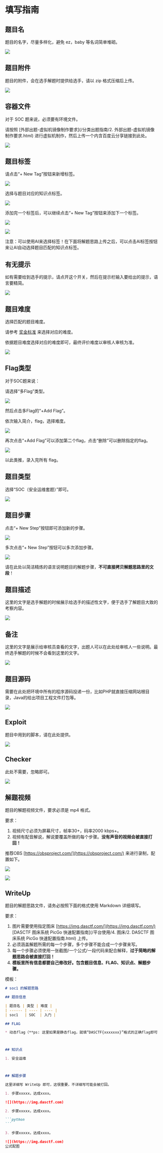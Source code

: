 # 填写指南
题目名
---

题目的名字，尽量多样化，避免 ez，baby 等名词简单堆砌。

![](10_填写指南_image.png)

题目附件
----

题目的附件，会在选手解题时提供给选手，请以 zip 格式压缩后上传。

![](3_填写指南_image.png)

容器文件
----

对于 SOC 题来说，必须要有环境文件。

请按照 [外部出题-虚拟机镜像制作要求](/分类出题指南/2. 外部出题-虚拟机镜像制作要求.html) 进行虚拟机制作，然后上传一个内含百度云分享链接到此处。

![](17_填写指南_image.png)

题目标签
----

请点击“+ New Tag”按钮来新增标签。

![](13_填写指南_image.png)

选择与题目对应的知识点标签。

![](8_填写指南_image.png)

添加完一个标签后，可以继续点击“+ New Tag”按钮来添加下一个标签。

![](14_填写指南_image.png)

![](2_填写指南_image.png)

注意：可以使用AI来选择标签！在下面将解题思路上传之后，可以点击AI标签按钮来让AI自动选择题目匹配的知识点标签。

有无提示
----

如有需要给到选手的提示，请点开这个开关，然后在提示栏输入要给出的提示，语言要精简。

![](16_填写指南_image.png)

题目难度
----

选择匹配的题目难度。

请参考  [奖金标准](../%E5%A5%96%E9%87%91%E6%A0%87%E5%87%86.md) 来选择对应的难度。

依据题目难度选择对应的难度即可，最终评价难度以审核人审核为准。

![](12_填写指南_image.png)

Flag类型
------

对于SOC题来说：

请选择“多Flag”类型。

![](21_填写指南_image.png)

然后点击多Flag的“+Add Flag”。

依次输入简介，flag，选择难度。

![](19_填写指南_image.png)

再次点击“+Add Flag”可以添加第二个flag，点击“删除”可以删除指定的flag。

![](20_填写指南_image.png)

以此类推，录入完所有 flag。

题目类型
----

选择“SOC（安全运维套题）”即可。

![](18_填写指南_image.png)

题目步骤
----

点击“+ New Step”按钮即可添加新的步骤。

![](6_填写指南_image.png)

多次点击“+ New Step”按钮可以多次添加步骤。

![](1_填写指南_image.png)

请在此处以简洁精炼的语言说明题目的解题步骤，**不可直接拷贝解题思路里的文段**！

题目描述
----

这里的文字是选手解题的时候展示给选手的描述性文字，便于选手了解题目大致的考察内容。

![](11_填写指南_image.png)

备注
--

这里的文字是展示给审核员查看的文字，出题人可以在此处给审核人一些说明。最终选手解题的时候不会看到这里的文字。

![](5_填写指南_image.png)

题目源码
----

需要在此处把环境中所有的程序源码投递一份，比如PHP就直接压缩网站根目录，Java的给出项目工程文件打包等。

![](填写指南_image.png)

Exploit
-------

题目中用到的脚本，请在此处提供。

![](9_填写指南_image.png)

Checker
-------

此处不需要，忽略即可。

![](15_填写指南_image.png)

解题视频
----

题目的解题视频文件，要求必须是 mp4 格式。

要求：

1.  视频尺寸必须为屏幕尺寸，帧率30+，码率2000 kbps+。
2.  视频有配音解说，解说要覆盖所做的每个步骤。**没有声音的视频会被直接打回！**

推荐OBS [https://obsproject.com/](https://obsproject.com/) 来进行录制，配置如下。

![](4_填写指南_image.png)

![](7_填写指南_image.png)

WriteUp
-------

题目的解题思路文件，请务必按照下面的格式使用 Markdown 详细填写。

要求：

1.  图片需要使用指定图床  [https://img.dasctf.com/](https://img.dasctf.com/) [DASCTF 图床系统 PicGo 快速配置指南](/平台使用/4. 图床/2. DASCTF 图床系统 PicGo 快速配置指南.html) 上传。
2.  必须涵盖解题所需的每一个步骤，多个步骤不能合成一个步骤来写。
3.  每一个步骤必须使用一张截图/一个公式/一段代码来配合解释，**过于简略的解题思路会被直接打回！**
4.  **模板里所有信息都要自己修改好。包含题目信息、FLAG、知识点、解题步骤。**

模板：

````markdown
# soc1 的解题思路

## 题目信息

| 题目名 | 类型 | 难度 |
| ------ | ---- | ---- |
| soc1   | SOC  | 入门 |

## FLAG

* 动态flag（**ps: 这里如果是静态flag，就填“DASCTF{xxxxxxx}”格式的正确flag即可**）



## 知识点

1. 安全运维



## 解题步骤

这里详细写 WriteUp 即可，这很重要，不详细写可能会被打回。

1. 步骤xxxxx，达成xxxx。

![](https://img.dasctf.com)

2. 步骤xxxxx，达成xxxx。

```python
```

3. 步骤xxxxx，达成xxxx。

![](https://img.dasctf.com)
公式配图

````